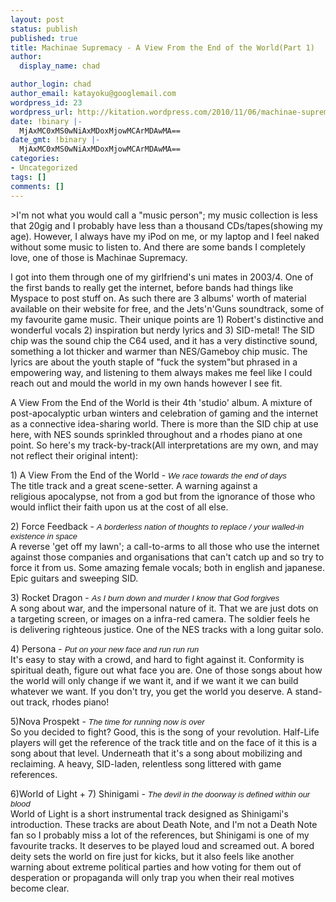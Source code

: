 ```yaml
---
layout: post
status: publish
published: true
title: Machinae Supremacy - A View From the End of the World(Part 1)
author:
  display_name: chad

author_login: chad
author_email: katayoku@googlemail.com
wordpress_id: 23
wordpress_url: http://kitation.wordpress.com/2010/11/06/machinae-supremacy-a-view-from-the-end-of-the-worldpart-1
date: !binary |-
  MjAxMC0xMS0wNiAxMDoxMjowMCArMDAwMA==
date_gmt: !binary |-
  MjAxMC0xMS0wNiAxMDoxMjowMCArMDAwMA==
categories:
- Uncategorized
tags: []
comments: []
---
```

<p>&gt;I'm not what you would call a "music person"; my music collection is less that 20gig and I probably have less than a thousand CDs/tapes(showing my age). However, I always have my iPod on me, or my laptop and I feel naked without some music to listen to. And there are some bands I completely love, one of those is Machinae Supremacy.</p>
<p>I got into them through one of my girlfriend's uni mates in 2003/4. One of the first bands to really get the internet, before bands had things like Myspace to post stuff on. As such there are 3 albums' worth of material available on their website for free, and the Jets'n'Guns soundtrack, some of my favourite game music. Their unique points are 1) Robert's distinctive and wonderful vocals 2) inspiration but nerdy lyrics and 3) SID-metal! The SID chip was the sound chip the C64 used, and it has a very distinctive sound, something a lot thicker and warmer than NES/Gameboy chip music. The lyrics are about the youth staple of "fuck the system"but phrased in a empowering way, and listening to them always makes me feel like I could reach out and mould the world in my own hands however I see fit.</p>
<p>A View From the End of the World is their 4th 'studio' album. A mixture of post-apocalyptic&nbsp;urban winters and celebration of gaming and the internet as a connective idea-sharing world. There is more than the SID chip at use here, with NES sounds sprinkled throughout and a rhodes piano at one point. So here's my track-by-track(All&nbsp;interpretations&nbsp;are my own, and may not reflect their original intent):</p>
<p>1) A View From the End of the World -&nbsp;<span class="Apple-style-span" style="font-family:'Lucida Grande', Helvetica, Georgia, sans-serif;font-size:13px;"><i>We race towards the end of days</i></span><br />The title track and a great scene-setter. A warning against a religious&nbsp;apocalypse, not from a god but from the ignorance of those who would inflict their faith upon us at the cost of all else.</p>
<p>2) Force Feedback -&nbsp;<span class="Apple-style-span" style="font-family:'Lucida Grande', Helvetica, Georgia, sans-serif;font-size:13px;"><i>A borderless nation of thoughts to replace /&nbsp;</i></span><span class="Apple-style-span" style="font-family:'Lucida Grande', Helvetica, Georgia, sans-serif;font-size:13px;"><i>your walled-in existence in space</i></span><br />A reverse 'get off my lawn'; a call-to-arms to all those who use the internet against those companies and organisations that can't catch up and so try to force it from us. Some amazing female vocals; both in english and japanese. Epic guitars and sweeping SID.</p>
<p>3) Rocket Dragon -<i>&nbsp;<span class="Apple-style-span" style="font-family:'Lucida Grande', Helvetica, Georgia, sans-serif;font-size:13px;">As I burn down and murder I know that God forgives</span></i><br />A song about war, and the impersonal nature of it. That we are just dots on a targeting screen, or images on a infra-red camera. The soldier feels he is&nbsp;delivering&nbsp;righteous justice. One of the NES tracks with a long guitar solo.</p>
<p>4) Persona -&nbsp;<span class="Apple-style-span" style="font-family:'Lucida Grande', Helvetica, Georgia, sans-serif;font-size:13px;"><i>Put on your new face and run run run</i></span><br />It's easy to stay with a crowd, and hard to fight against it. Conformity is spiritual death, figure out what face you are. One of those songs about how the world will only change if we want it, and if we want it we can build whatever we want. If you don't try, you get the world you deserve. A stand-out track, rhodes piano!</p>
<p>5)Nova Prospekt -&nbsp;<span class="Apple-style-span" style="font-family:'Lucida Grande', Helvetica, Georgia, sans-serif;font-size:13px;"><i>The time for running now is over</i></span><br />So you decided to fight? Good, this is the song of your revolution. Half-Life players will get the reference of the track title and on the face of it this is a song about that level. Underneath that it's a song about&nbsp;mobilizing&nbsp;and reclaiming.&nbsp;A heavy, SID-laden, relentless song littered with game references.</p>
<p>6)World of Light + 7) Shinigami -&nbsp;<span class="Apple-style-span" style="font-family:'Lucida Grande', Helvetica, Georgia, sans-serif;font-size:13px;"><i>The devil in the doorway is defined within our blood</i></span><br />World of Light is a short instrumental track designed as Shinigami's introduction. These tracks are about Death Note, and I'm not a Death Note fan so I probably miss a lot of the references, but Shinigami is one of my favourite tracks. It deserves to be played loud and screamed out. A bored deity sets the world on fire just for kicks, but it also feels like another warning about extreme political parties and how voting for them out of desperation or propaganda will only trap you when their real motives become clear.<br /><span class="Apple-style-span" style="font-family:'Lucida Grande', Helvetica, Georgia, sans-serif;font-size:13px;"><i><br /></i></span></p>
